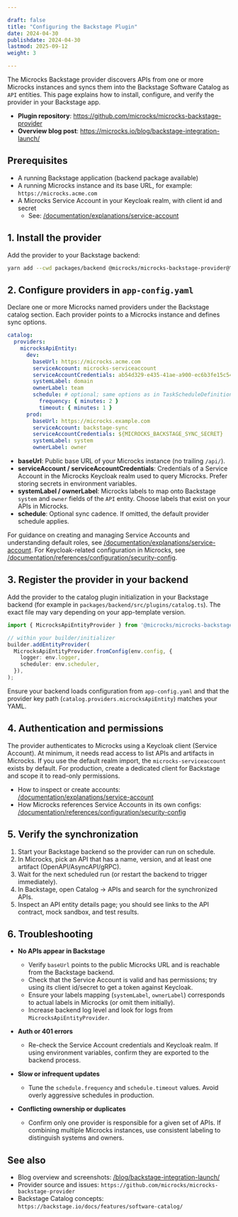 ```yaml
---

draft: false
title: "Configuring the Backstage Plugin"
date: 2024-04-30
publishdate: 2024-04-30
lastmod: 2025-09-12
weight: 3

---
```


The Microcks Backstage provider discovers APIs from one or more Microcks instances and syncs them into the Backstage Software Catalog as `API` entities. This page explains how to install, configure, and verify the provider in your Backstage app.

- **Plugin repository**: https://github.com/microcks/microcks-backstage-provider
- **Overview blog post**: https://microcks.io/blog/backstage-integration-launch/

## Prerequisites

- A running Backstage application (backend package available)
- A running Microcks instance and its base URL, for example: `https://microcks.acme.com`
- A Microcks Service Account in your Keycloak realm, with client id and secret
  - See: [/documentation/explanations/service-account](/documentation/explanations/service-account)

## 1. Install the provider

Add the provider to your Backstage backend:

```bash
yarn add --cwd packages/backend @microcks/microcks-backstage-provider@^0.0.2
```

## 2. Configure providers in `app-config.yaml`

Declare one or more Microcks named providers under the Backstage catalog section. Each provider points to a Microcks instance and defines sync options.

```yaml
catalog:
  providers:
    microcksApiEntity:
      dev:
        baseUrl: https://microcks.acme.com
        serviceAccount: microcks-serviceaccount
        serviceAccountCredentials: ab54d329-e435-41ae-a900-ec6b3fe15c54
        systemLabel: domain
        ownerLabel: team
        schedule: # optional; same options as in TaskScheduleDefinition
          frequency: { minutes: 2 }
          timeout: { minutes: 1 }
      prod:
        baseUrl: https://microcks.example.com
        serviceAccount: backstage-sync
        serviceAccountCredentials: ${MICROCKS_BACKSTAGE_SYNC_SECRET}
        systemLabel: system
        ownerLabel: owner
```

- **baseUrl**: Public base URL of your Microcks instance (no trailing `/api/`).
- **serviceAccount / serviceAccountCredentials**: Credentials of a Service Account in the Microcks Keycloak realm used to query Microcks. Prefer storing secrets in environment variables.
- **systemLabel / ownerLabel**: Microcks labels to map onto Backstage `system` and `owner` fields of the `API` entity. Choose labels that exist on your APIs in Microcks.
- **schedule**: Optional sync cadence. If omitted, the default provider schedule applies.

For guidance on creating and managing Service Accounts and understanding default roles, see [/documentation/explanations/service-account](/documentation/explanations/service-account). For Keycloak-related configuration in Microcks, see [/documentation/references/configuration/security-config](/documentation/references/configuration/security-config).

## 3. Register the provider in your backend

Add the provider to the catalog plugin initialization in your Backstage backend (for example in `packages/backend/src/plugins/catalog.ts`). The exact file may vary depending on your app-template version.

```ts
import { MicrocksApiEntityProvider } from '@microcks/microcks-backstage-provider';

// within your builder/initializer
builder.addEntityProvider(
  MicrocksApiEntityProvider.fromConfig(env.config, {
    logger: env.logger,
    scheduler: env.scheduler,
  }),
);
```

Ensure your backend loads configuration from `app-config.yaml` and that the provider key path (`catalog.providers.microcksApiEntity`) matches your YAML.

## 4. Authentication and permissions

The provider authenticates to Microcks using a Keycloak client (Service Account). At minimum, it needs read access to list APIs and artifacts in Microcks. If you use the default realm import, the `microcks-serviceaccount` exists by default. For production, create a dedicated client for Backstage and scope it to read-only permissions.

- How to inspect or create accounts: [/documentation/explanations/service-account](/documentation/explanations/service-account)
- How Microcks references Service Accounts in its own configs: [/documentation/references/configuration/security-config](/documentation/references/configuration/security-config)

## 5. Verify the synchronization

1. Start your Backstage backend so the provider can run on schedule.
2. In Microcks, pick an API that has a name, version, and at least one artifact (OpenAPI/AsyncAPI/gRPC).
3. Wait for the next scheduled run (or restart the backend to trigger immediately).
4. In Backstage, open Catalog → APIs and search for the synchronized APIs.
5. Inspect an API entity details page; you should see links to the API contract, mock sandbox, and test results.

## 6. Troubleshooting

- **No APIs appear in Backstage**
  - Verify `baseUrl` points to the public Microcks URL and is reachable from the Backstage backend.
  - Check that the Service Account is valid and has permissions; try using its client id/secret to get a token against Keycloak.
  - Ensure your labels mapping (`systemLabel`, `ownerLabel`) corresponds to actual labels in Microcks (or omit them initially).
  - Increase backend log level and look for logs from `MicrocksApiEntityProvider`.

- **Auth or 401 errors**
  - Re-check the Service Account credentials and Keycloak realm. If using environment variables, confirm they are exported to the backend process.

- **Slow or infrequent updates**
  - Tune the `schedule.frequency` and `schedule.timeout` values. Avoid overly aggressive schedules in production.

- **Conflicting ownership or duplicates**
  - Confirm only one provider is responsible for a given set of APIs. If combining multiple Microcks instances, use consistent labeling to distinguish systems and owners.

## See also

- Blog overview and screenshots: [/blog/backstage-integration-launch/](/blog/backstage-integration-launch/)
- Provider source and issues: `https://github.com/microcks/microcks-backstage-provider`
- Backstage Catalog concepts: `https://backstage.io/docs/features/software-catalog/`